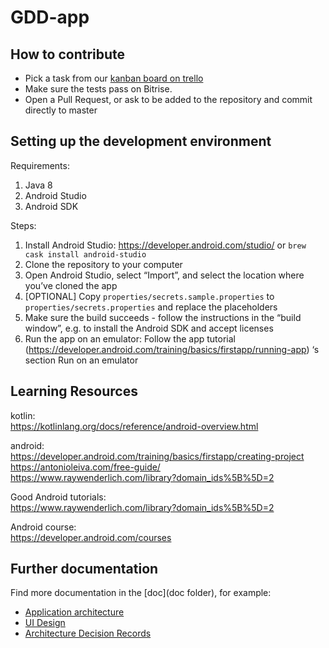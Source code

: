 # GDD-app

## How to contribute

- Pick a task from our [kanban board on trello](https://trello.com/b/kcLkX2WQ/disease-tagging-app)
- Make sure the tests pass on Bitrise.
- Open a Pull Request, or ask to be added to the repository and commit directly to master

## Setting up the development environment

Requirements:

1. Java 8
1. Android Studio
1. Android SDK

Steps:

1. Install Android Studio: https://developer.android.com/studio/ or `brew cask install android-studio`
1. Clone the repository to your computer
1. Open Android Studio, select “Import”, and select the location where
you’ve cloned the app
1. [OPTIONAL] Copy `properties/secrets.sample.properties` to `properties/secrets.properties` and replace the
placeholders
1. Make sure the build succeeds - follow the instructions in the “build
window”, e.g. to install the Android SDK and accept licenses
1. Run the app on an emulator: Follow the app tutorial
(https://developer.android.com/training/basics/firstapp/running-app) ‘s
section Run on an emulator

## Learning Resources

kotlin:  
https://kotlinlang.org/docs/reference/android-overview.html  

android:  
https://developer.android.com/training/basics/firstapp/creating-project  
https://antonioleiva.com/free-guide/  
https://www.raywenderlich.com/library?domain_ids%5B%5D=2  

Good Android tutorials:  
https://www.raywenderlich.com/library?domain_ids%5B%5D=2  

Android course:  
https://developer.android.com/courses  

## Further documentation
Find more documentation in the [doc](doc folder), for example:

* [Application architecture](doc/architecture.md)
* [UI Design](doc/UI-Design.md)
* [Architecture Decision Records](doc/adr)
